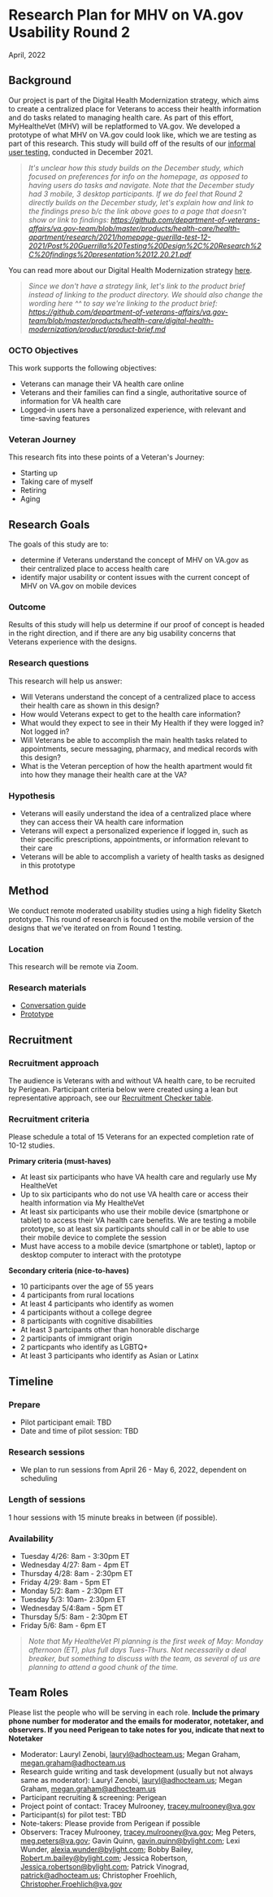 # Research Plan for MHV on VA.gov Usability Round 2
April, 2022

## Background
Our project is part of the Digital Health Modernization strategy, which aims to create a centralized place for Veterans to access their health information and do tasks related to managing health care. As part of this effort, MyHealtheVet (MHV) will be replatformed to VA.gov. We developed a prototype of what MHV on VA.gov could look like, which we are testing as part of this research. This study will build off of the results of our [informal user testing](https://github.com/department-of-veterans-affairs/va.gov-team/blob/master/products/health-care/health-apartment/research/2021/homepage-guerilla-test-12-2021/2021-12-guerilla-research-report.pdf), conducted in December 2021. 
> *It's unclear how this study builds on the December study, which focused on preferences for info on the homepage, as opposed to having users do tasks and navigate. Note that the December study had 3 mobile, 3 desktop participants. If we do feel that Round 2 directly builds on the December study, let's explain how and link to the findings preso b/c the link above goes to a page that doesn't show or link to findings: https://github.com/department-of-veterans-affairs/va.gov-team/blob/master/products/health-care/health-apartment/research/2021/homepage-guerilla-test-12-2021/Post%20Guerrilla%20Testing%20Design%2C%20Research%2C%20findings%20presentation%2012.20.21.pdf* 

You can read more about our Digital Health Modernization strategy [here](https://github.com/department-of-veterans-affairs/va.gov-team/tree/master/products/health-care/digital-health-modernization/product).
> *Since we don't have a strategy link, let's link to the product brief instead of linking to the product directory. We should also change the wording here ^^ to say we're linking to the product brief: https://github.com/department-of-veterans-affairs/va.gov-team/blob/master/products/health-care/digital-health-modernization/product/product-brief.md*

### OCTO Objectives 

This work supports the following objectives:
- Veterans can manage their VA health care online
- Veterans and their families can find a single, authoritative source of information for VA health care
- Logged-in users have a personalized experience, with relevant and time-saving features

### Veteran Journey
This research fits into these points of a Veteran's Journey:
- Starting up
- Taking care of myself
- Retiring
- Aging

## Research Goals	
The goals of this study are to:
- determine if Veterans understand the concept of MHV on VA.gov as their centralized place to access health care 
- identify major usability or content issues with the current concept of MHV on VA.gov on mobile devices


### Outcome
Results of this study will help us determine if our proof of concept is headed in the right direction, and if there are any big usability concerns that Veterans experience with the designs. 

### Research questions
This research will help us answer:
- Will Veterans understand the concept of a centralized place to access their health care as shown in this design? 
- How would Veterans expect to get to the health care information?
- What would they expect to see in their My Health if they were logged in? Not logged in?
- Will Veterans be able to accomplish the main health tasks related to appointments, secure messaging, pharmacy, and medical records with this design?
- What is the Veteran perception of how the health apartment would fit into how they manage their health care at the VA?

### Hypothesis
- Veterans will easily understand the idea of a centralized place where they can access their VA health care information
- Veterans will expect a personalized experience if logged in, such as their specific prescriptions, appointments, or information relevant to their care
- Veterans will be able to accomplish a variety of health tasks as designed in this prototype

## Method	
We conduct remote moderated usability studies using a high fidelity Sketch prototype. This round of research is focused on the mobile version of the designs that we've iterated on from Round 1 testing.


### Location
This research will be remote via Zoom. 

### Research materials 
- [Conversation guide](https://github.com/department-of-veterans-affairs/va.gov-team/blob/master/products/health-care/digital-health-modernization/research/Mobile_design_Round2/conversation_guide.md)
- [Prototype](https://www.sketch.com/s/908b453b-ef8b-4193-b955-ea00f9fd14aa/a/VrxYEoo/play?hotspots=false)

	
## Recruitment	

### Recruitment approach
The audience is Veterans with and without VA health care, to be recruited by Perigean. Participant criteria below were created using a lean but representative approach, see our [Recruitment Checker table](https://github.com/department-of-veterans-affairs/va.gov-team/edit/master/products/health-care/digital-health-modernization/research/Round1_Usability/Recruitment_checker.png). 


### Recruitment criteria
Please schedule a total of 15 Veterans for an expected completion rate of 10-12 studies. 

**Primary criteria (must-haves)**
- At least six participants who have VA health care and regularly use My HealtheVet
- Up to six participants who do not use VA health care or access their health information via My HealtheVet
- At least six participants who use their mobile device (smartphone or tablet) to access their VA health care benefits. We are testing a mobile prototype, so at least six participants should call in or be able to use their mobile device to complete the session
- Must have access to a mobile device (smartphone or tablet), laptop or desktop computer to interact with the prototype

**Secondary criteria (nice-to-haves)**
- 10 participants over the age of 55 years
- 4 participants from rural locations
- At least 4 participants who identify as women
- 4 participants without a college degree
- 8 participants with cognitive disabilities
- At least 3 partcipants other than honorable discharge
- 2 participants of immigrant origin
- 2 particpants who identify as LGBTQ+
- At least 3 participants who identify as Asian or Latinx


## Timeline


### Prepare

* Pilot participant email: TBD
* Date and time of pilot session: TBD

### Research sessions
- We plan to run sessions from April 26 - May 6, 2022, dependent on scheduling

### Length of sessions
1 hour sessions with 15 minute breaks in between (if possible). 

### Availability

- Tuesday 4/26: 8am - 3:30pm ET
- Wednesday 4/27: 8am - 4pm ET
- Thursday 4/28: 8am - 2:30pm ET
- Friday 4/29: 8am - 5pm ET
- Monday 5/2: 8am - 2:30pm ET
- Tuesday 5/3: 10am- 2:30pm ET
- Wednesday 5/4:8am - 5pm ET
- Thursday 5/5: 8am - 2:30pm ET
- Friday 5/6: 8am - 6pm ET 

> *Note that My HealtheVet PI planning is the first week of May: Monday afternoon (ET), plus full days Tues-Thurs. Not necessarily a deal breaker, but something to discuss with the team, as several of us are planning to attend a good chunk of the time.*

	
## Team Roles	
Please list the people who will be serving in each role. **Include the primary phone number for moderator and the emails for moderator, notetaker, and observers. If you need Perigean to take notes for you, indicate that next to Notetaker** 	
- Moderator: Lauryl Zenobi, lauryl@adhocteam.us; Megan Graham, megan.graham@adhocteam.us
- Research guide writing and task development (usually but not always same as moderator): Lauryl Zenobi, lauryl@adhocteam.us; Megan Graham, megan.graham@adhocteam.us
- Participant recruiting & screening: Perigean
- Project point of contact: Tracey Mulrooney, tracey.mulrooney@va.gov
- Participant(s) for pilot test: TBD	
- Note-takers: Please provide from Perigean if possible
- Observers: Tracey Mulrooney, tracey.mulrooney@va.gov; Meg Peters, meg.peters@va.gov; Gavin Quinn, gavin.quinn@bylight.com; Lexi Wunder, alexia.wunder@bylight.com; Bobby Bailey, Robert.m.bailey@bylight.com; Jessica Robertson, Jessica.robertson@bylight.com; Patrick Vinograd, patrick@adhocteam.us; Christopher Froehlich, Christopher.Froehlich@va.gov

